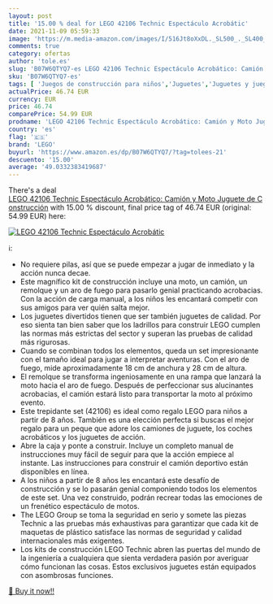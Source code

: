 ```yaml
---
layout: post
title: '15.00 % deal for LEGO 42106 Technic Espectáculo Acrobátic'
date: 2021-11-09 05:59:33
image: 'https://m.media-amazon.com/images/I/516Jt8oXxDL._SL500_._SL400_.jpg'
comments: true
category: ofertas
author: 'tole.es'
slug: 'B07W6QTYQ7-es LEGO 42106 Technic Espectáculo Acrobático: Camión y Moto...'
sku: 'B07W6QTYQ7-es'
tags: [ 'Juegos de construcción para niños','Juguetes','Juguetes y juegos','lego', ]
actualPrice: 46.74 EUR
currency: EUR
price: 46.74
comparePrice: 54.99 EUR
prodname: 'LEGO 42106 Technic Espectáculo Acrobático: Camión y Moto Juguete de Construcción'
country: 'es'
flag: '🇪🇸'
brand: 'LEGO'
buyurl: 'https://www.amazon.es/dp/B07W6QTYQ7/?tag=tolees-21'
descuento: '15.00'
average: '49.0332383419687'
---
```


There's a deal [LEGO 42106 Technic Espectáculo Acrobático: Camión y Moto Juguete de Construcción](https://www.amazon.es/dp/B07W6QTYQ7/?tag=tolees-21)  with  15.00 % discount, final price tag of  46.74 EUR (original: 54.99 EUR) here:

[![LEGO 42106 Technic Espectáculo Acrobátic](https://m.media-amazon.com/images/I/516Jt8oXxDL._SL500_._SL400_.jpg)](https://www.amazon.es/dp/B07W6QTYQ7/?tag=tolees-21)

ℹ️:

- No requiere pilas, así que se puede empezar a jugar de inmediato y la acción nunca decae.
- Este magnífico kit de construcción incluye una moto, un camión, un remolque y un aro de fuego para pasarlo genial practicando acrobacias. Con la acción de carga manual, a los niños les encantará competir con sus amigos para ver quién salta mejor.
- Los juguetes divertidos tienen que ser también juguetes de calidad. Por eso sienta tan bien saber que los ladrillos para construir LEGO cumplen las normas más estrictas del sector y superan las pruebas de calidad más rigurosas.
- Cuando se combinan todos los elementos, queda un set impresionante con el tamaño ideal para jugar a interpretar aventuras. Con el aro de fuego, mide aproximadamente 18 cm de anchura y 28 cm de altura.
- El remolque se transforma ingeniosamente en una rampa que lanzará la moto hacia el aro de fuego. Después de perfeccionar sus alucinantes acrobacias, el camión estará listo para transportar la moto al próximo evento.
- Este trepidante set (42106) es ideal como regalo LEGO para niños a partir de 8 años. También es una elección perfecta si buscas el mejor regalo para un peque que adore los camiones de juguete, los coches acrobáticos y los juguetes de acción.
- Abre la caja y ponte a construir. Incluye un completo manual de instrucciones muy fácil de seguir para que la acción empiece al instante. Las instrucciones para construir el camión deportivo están disponibles en línea.
- A los niños a partir de 8 años les encantará este desafío de construcción y se lo pasarán genial componiendo todos los elementos de este set. Una vez construido, podrán recrear todas las emociones de un frenético espectáculo de motos.
- The LEGO Group se toma la seguridad en serio y somete las piezas Technic a las pruebas más exhaustivas para garantizar que cada kit de maquetas de plástico satisface las normas de seguridad y calidad internacionales más exigentes.
- Los kits de construcción LEGO Technic abren las puertas del mundo de la ingeniería a cualquiera que sienta verdadera pasión por averiguar cómo funcionan las cosas. Estos exclusivos juguetes están equipados con asombrosas funciones.

[🛒 Buy it now!!](https://www.amazon.es/dp/B07W6QTYQ7/?tag=tolees-21)
